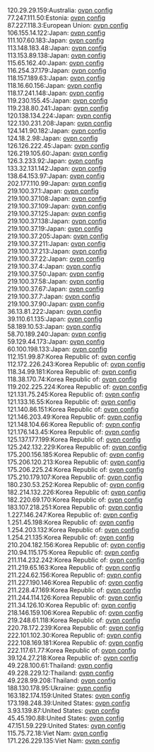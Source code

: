 120.29.29.159:Australia: [ovpn config](vpn/120_29_29_159.ovpn)  
77.247.111.50:Estonia: [ovpn config](vpn/77_247_111_50.ovpn)  
87.227.118.3:European Union: [ovpn config](vpn/87_227_118_3.ovpn)  
106.155.14.122:Japan: [ovpn config](vpn/106_155_14_122.ovpn)  
111.107.60.183:Japan: [ovpn config](vpn/111_107_60_183.ovpn)  
113.148.183.48:Japan: [ovpn config](vpn/113_148_183_48.ovpn)  
113.153.89.138:Japan: [ovpn config](vpn/113_153_89_138.ovpn)  
115.65.162.40:Japan: [ovpn config](vpn/115_65_162_40.ovpn)  
116.254.37.179:Japan: [ovpn config](vpn/116_254_37_179.ovpn)  
118.157.189.63:Japan: [ovpn config](vpn/118_157_189_63.ovpn)  
118.16.60.156:Japan: [ovpn config](vpn/118_16_60_156.ovpn)  
118.17.241.148:Japan: [ovpn config](vpn/118_17_241_148.ovpn)  
119.230.155.45:Japan: [ovpn config](vpn/119_230_155_45.ovpn)  
119.238.80.241:Japan: [ovpn config](vpn/119_238_80_241.ovpn)  
120.138.134.224:Japan: [ovpn config](vpn/120_138_134_224.ovpn)  
122.130.231.208:Japan: [ovpn config](vpn/122_130_231_208.ovpn)  
124.141.90.182:Japan: [ovpn config](vpn/124_141_90_182.ovpn)  
124.18.2.98:Japan: [ovpn config](vpn/124_18_2_98.ovpn)  
126.126.222.45:Japan: [ovpn config](vpn/126_126_222_45.ovpn)  
126.219.105.60:Japan: [ovpn config](vpn/126_219_105_60.ovpn)  
126.3.233.92:Japan: [ovpn config](vpn/126_3_233_92.ovpn)  
133.32.131.142:Japan: [ovpn config](vpn/133_32_131_142.ovpn)  
138.64.153.97:Japan: [ovpn config](vpn/138_64_153_97.ovpn)  
202.177.110.99:Japan: [ovpn config](vpn/202_177_110_99.ovpn)  
219.100.37.1:Japan: [ovpn config](vpn/219_100_37_1.ovpn)  
219.100.37.108:Japan: [ovpn config](vpn/219_100_37_108.ovpn)  
219.100.37.109:Japan: [ovpn config](vpn/219_100_37_109.ovpn)  
219.100.37.125:Japan: [ovpn config](vpn/219_100_37_125.ovpn)  
219.100.37.138:Japan: [ovpn config](vpn/219_100_37_138.ovpn)  
219.100.37.19:Japan: [ovpn config](vpn/219_100_37_19.ovpn)  
219.100.37.205:Japan: [ovpn config](vpn/219_100_37_205.ovpn)  
219.100.37.211:Japan: [ovpn config](vpn/219_100_37_211.ovpn)  
219.100.37.213:Japan: [ovpn config](vpn/219_100_37_213.ovpn)  
219.100.37.22:Japan: [ovpn config](vpn/219_100_37_22.ovpn)  
219.100.37.4:Japan: [ovpn config](vpn/219_100_37_4.ovpn)  
219.100.37.50:Japan: [ovpn config](vpn/219_100_37_50.ovpn)  
219.100.37.58:Japan: [ovpn config](vpn/219_100_37_58.ovpn)  
219.100.37.67:Japan: [ovpn config](vpn/219_100_37_67.ovpn)  
219.100.37.7:Japan: [ovpn config](vpn/219_100_37_7.ovpn)  
219.100.37.90:Japan: [ovpn config](vpn/219_100_37_90.ovpn)  
36.13.81.222:Japan: [ovpn config](vpn/36_13_81_222.ovpn)  
39.110.61.135:Japan: [ovpn config](vpn/39_110_61_135.ovpn)  
58.189.10.53:Japan: [ovpn config](vpn/58_189_10_53.ovpn)  
58.70.189.240:Japan: [ovpn config](vpn/58_70_189_240.ovpn)  
59.129.44.173:Japan: [ovpn config](vpn/59_129_44_173.ovpn)  
60.100.198.133:Japan: [ovpn config](vpn/60_100_198_133.ovpn)  
112.151.99.87:Korea Republic of: [ovpn config](vpn/112_151_99_87.ovpn)  
112.172.226.243:Korea Republic of: [ovpn config](vpn/112_172_226_243.ovpn)  
118.34.99.181:Korea Republic of: [ovpn config](vpn/118_34_99_181.ovpn)  
118.38.170.74:Korea Republic of: [ovpn config](vpn/118_38_170_74.ovpn)  
119.202.225.224:Korea Republic of: [ovpn config](vpn/119_202_225_224.ovpn)  
121.131.75.245:Korea Republic of: [ovpn config](vpn/121_131_75_245.ovpn)  
121.133.16.55:Korea Republic of: [ovpn config](vpn/121_133_16_55.ovpn)  
121.140.86.151:Korea Republic of: [ovpn config](vpn/121_140_86_151.ovpn)  
121.146.203.49:Korea Republic of: [ovpn config](vpn/121_146_203_49.ovpn)  
121.148.104.66:Korea Republic of: [ovpn config](vpn/121_148_104_66.ovpn)  
121.176.143.45:Korea Republic of: [ovpn config](vpn/121_176_143_45.ovpn)  
125.137.177.199:Korea Republic of: [ovpn config](vpn/125_137_177_199.ovpn)  
125.242.132.229:Korea Republic of: [ovpn config](vpn/125_242_132_229.ovpn)  
175.200.156.185:Korea Republic of: [ovpn config](vpn/175_200_156_185.ovpn)  
175.206.120.213:Korea Republic of: [ovpn config](vpn/175_206_120_213.ovpn)  
175.206.225.24:Korea Republic of: [ovpn config](vpn/175_206_225_24.ovpn)  
175.210.179.107:Korea Republic of: [ovpn config](vpn/175_210_179_107.ovpn)  
180.230.53.252:Korea Republic of: [ovpn config](vpn/180_230_53_252.ovpn)  
182.214.132.226:Korea Republic of: [ovpn config](vpn/182_214_132_226.ovpn)  
182.220.69.170:Korea Republic of: [ovpn config](vpn/182_220_69_170.ovpn)  
183.107.218.251:Korea Republic of: [ovpn config](vpn/183_107_218_251.ovpn)  
1.227.146.247:Korea Republic of: [ovpn config](vpn/1_227_146_247.ovpn)  
1.251.45.198:Korea Republic of: [ovpn config](vpn/1_251_45_198.ovpn)  
1.254.203.132:Korea Republic of: [ovpn config](vpn/1_254_203_132.ovpn)  
1.254.21.135:Korea Republic of: [ovpn config](vpn/1_254_21_135.ovpn)  
210.204.182.156:Korea Republic of: [ovpn config](vpn/210_204_182_156.ovpn)  
210.94.115.175:Korea Republic of: [ovpn config](vpn/210_94_115_175.ovpn)  
211.114.232.242:Korea Republic of: [ovpn config](vpn/211_114_232_242.ovpn)  
211.219.65.163:Korea Republic of: [ovpn config](vpn/211_219_65_163.ovpn)  
211.224.62.156:Korea Republic of: [ovpn config](vpn/211_224_62_156.ovpn)  
211.227.190.146:Korea Republic of: [ovpn config](vpn/211_227_190_146.ovpn)  
211.228.47.169:Korea Republic of: [ovpn config](vpn/211_228_47_169.ovpn)  
211.244.114.126:Korea Republic of: [ovpn config](vpn/211_244_114_126.ovpn)  
211.34.126.10:Korea Republic of: [ovpn config](vpn/211_34_126_10.ovpn)  
218.146.159.106:Korea Republic of: [ovpn config](vpn/218_146_159_106.ovpn)  
219.248.61.118:Korea Republic of: [ovpn config](vpn/219_248_61_118.ovpn)  
220.78.172.239:Korea Republic of: [ovpn config](vpn/220_78_172_239.ovpn)  
222.101.102.30:Korea Republic of: [ovpn config](vpn/222_101_102_30.ovpn)  
222.108.169.181:Korea Republic of: [ovpn config](vpn/222_108_169_181.ovpn)  
222.117.61.77:Korea Republic of: [ovpn config](vpn/222_117_61_77.ovpn)  
39.124.27.218:Korea Republic of: [ovpn config](vpn/39_124_27_218.ovpn)  
49.228.100.61:Thailand: [ovpn config](vpn/49_228_100_61.ovpn)  
49.228.229.12:Thailand: [ovpn config](vpn/49_228_229_12.ovpn)  
49.228.99.208:Thailand: [ovpn config](vpn/49_228_99_208.ovpn)  
188.130.178.95:Ukraine: [ovpn config](vpn/188_130_178_95.ovpn)  
163.182.174.159:United States: [ovpn config](vpn/163_182_174_159.ovpn)  
173.198.248.39:United States: [ovpn config](vpn/173_198_248_39.ovpn)  
3.93.139.87:United States: [ovpn config](vpn/3_93_139_87.ovpn)  
45.45.190.88:United States: [ovpn config](vpn/45_45_190_88.ovpn)  
47.151.59.229:United States: [ovpn config](vpn/47_151_59_229.ovpn)  
115.75.72.18:Viet Nam: [ovpn config](vpn/115_75_72_18.ovpn)  
171.226.229.135:Viet Nam: [ovpn config](vpn/171_226_229_135.ovpn)  

